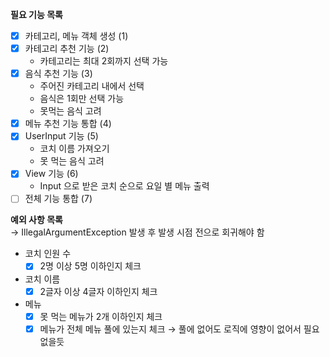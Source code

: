 **필요 기능 목록**
- [X] 카테고리, 메뉴 객체 생성 (1)
- [X] 카테고리 추천 기능 (2)
  - 카테고리는 최대 2회까지 선택 가능
- [X] 음식 추천 기능 (3)
  - 주어진 카테고리 내에서 선택
  - 음식은 1회만 선택 가능
  - 못먹는 음식 고려
- [X] 메뉴 추천 기능 통합 (4)
- [X] UserInput 기능 (5)
  - 코치 이름 가져오기
  - 못 먹는 음식 고려
- [X] View 기능 (6)
  - Input 으로 받은 코치 순으로 요일 별 메뉴 출력
- [ ] 전체 기능 통합 (7)

**예외 사항 목록**  
&rarr; IllegalArgumentException 발생 후 발생 시점 전으로 회귀해야 함
- 코치 인원 수
  - [X] 2명 이상 5명 이하인지 체크
- 코치 이름
  - [X] 2글자 이상 4글자 이하인지 체크
- 메뉴
  - [X] 못 먹는 메뉴가 2개 이하인지 체크
  - [X] 메뉴가 전체 메뉴 풀에 있는지 체크
    &rarr; 풀에 없어도 로직에 영향이 없어서 필요 없을듯